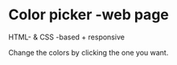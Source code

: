 # Color picker -web page
HTML- &amp; CSS -based + responsive 


Change the colors by clicking the one you want.
